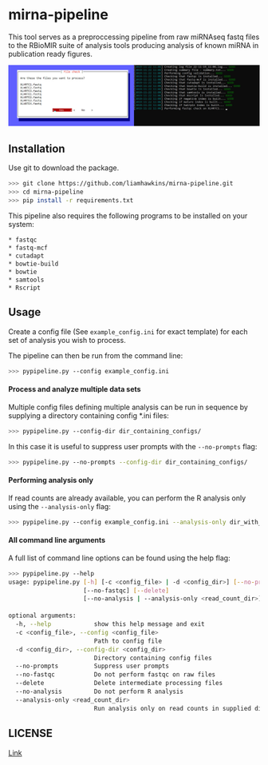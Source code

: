# mirna-pipeline

This tool serves as a preproccessing pipeline from raw miRNAseq fastq files to the
RBioMIR suite of analysis tools producing analysis of known miRNA in publication ready
figures.

![Screenshot](./screenshot.jpg?raw=true)

## Installation
Use git to download the package.
```bash
>>> git clone https://github.com/liamhawkins/mirna-pipeline.git
>>> cd mirna-pipeline
>>> pip install -r requirements.txt
```
This pipeline also requires the following programs to be installed on your system:
```
* fastqc
* fastq-mcf
* cutadapt
* bowtie-build
* bowtie
* samtools
* Rscript
```

## Usage
Create a config file (See `example_config.ini` for exact template) for each set of
analysis you wish to process.

The pipeline can then be run from the command line:
```bash
>>> pypipeline.py --config example_config.ini
```
#### Process and analyze multiple data sets
Multiple config files defining multiple analysis can
be run in sequence by supplying a directory containing config *.ini files:
```bash
>>> pypipeline.py --config-dir dir_containing_configs/
```
In this case it is useful to suppress user prompts with the `--no-prompts` flag:
```bash
>>> pypipeline.py --no-prompts --config-dir dir_containing_configs/
```
#### Performing analysis only
If read counts are already available, you can perform the R analysis only using the
`--analysis-only` flag:
```bash
>>> pypipeline.py --config example_config.ini --analysis-only dir_with_readcounts/
```
#### All command line arguments
A full list of command line options can be found using the help flag:
```bash
>>> pypipeline.py --help
usage: pypipeline.py [-h] [-c <config_file> | -d <config_dir>] [--no-prompts]
                     [--no-fastqc] [--delete]
                     [--no-analysis | --analysis-only <read_count_dir>]

optional arguments:
  -h, --help            show this help message and exit
  -c <config_file>, --config <config_file>
                        Path to config file
  -d <config_dir>, --config-dir <config_dir>
                        Directory containing config files
  --no-prompts          Suppress user prompts
  --no-fastqc           Do not perform fastqc on raw files
  --delete              Delete intermediate processing files
  --no-analysis         Do not perform R analysis
  --analysis-only <read_count_dir>
                        Run analysis only on read counts in supplied directory
```

## LICENSE
[Link](https://choosealicense.com/licenses/mit/)
